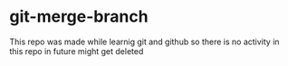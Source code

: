 # git-merge-branch

This repo was made while learnig git and github so 
there is no activity in this repo in future might get deleted 
